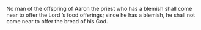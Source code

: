 No man of the offspring of Aaron the priest who has a blemish shall come near to offer the Lord ’s food offerings; since he has a blemish, he shall not come near to offer the bread of his God.
